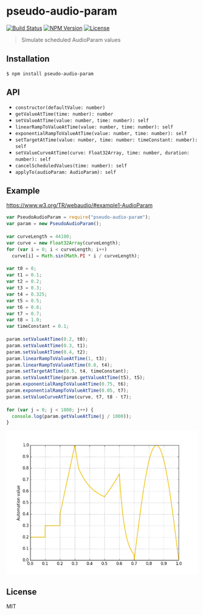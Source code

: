 # pseudo-audio-param
[![Build Status](http://img.shields.io/travis/mohayonao/pseudo-audio-param.svg?style=flat-square)](https://travis-ci.org/mohayonao/pseudo-audio-param)
[![NPM Version](http://img.shields.io/npm/v/pseudo-audio-param.svg?style=flat-square)](https://www.npmjs.org/package/pseudo-audio-param)
[![License](http://img.shields.io/badge/license-MIT-brightgreen.svg?style=flat-square)](http://mohayonao.mit-license.org/)

> Simulate scheduled AudioParam values

## Installation

```
$ npm install pseudo-audio-param
```

## API

- `constructor(defaultValue: number)`
- `getValueAtTime(time: number): number`
- `setValueAtTime(value: number, time: number): self`
- `linearRampToValueAtTime(value: number, time: number): self`
- `exponentialRampToValueAtTime(value: number, time: number): self`
- `setTargetAtTime(value: number, time: number: timeConstant: number): self`
- `setValueCurveAtTime(curve: Float32Array, time: number, duration: number): self`
- `cancelScheduledValues(time: number): self`
- `applyTo(audioParam: AudioParam): self`

## Example
https://www.w3.org/TR/webaudio/#example1-AudioParam

```js
var PseudoAudioParam = require("pseudo-audio-param");
var param = new PseudoAudioParam();

var curveLength = 44100;
var curve = new Float32Array(curveLength);
for (var i = 0; i < curveLength; i++)
  curve[i] = Math.sin(Math.PI * i / curveLength);

var t0 = 0;
var t1 = 0.1;
var t2 = 0.2;
var t3 = 0.3;
var t4 = 0.325;
var t5 = 0.5;
var t6 = 0.6;
var t7 = 0.7;
var t8 = 1.0;
var timeConstant = 0.1;

param.setValueAtTime(0.2, t0);
param.setValueAtTime(0.3, t1);
param.setValueAtTime(0.4, t2);
param.linearRampToValueAtTime(1, t3);
param.linearRampToValueAtTime(0.8, t4);
param.setTargetAtTime(0.5, t4, timeConstant);
param.setValueAtTime(param.getValueAtTime(t5), t5);
param.exponentialRampToValueAtTime(0.75, t6);
param.exponentialRampToValueAtTime(0.05, t7);
param.setValueCurveAtTime(curve, t7, t8 - t7);

for (var j = 0; j < 1000; j++) {
  console.log(param.getValueAtTime(j / 1000));
}
```

![automation-example](example/automation-example.png)

## License

MIT
